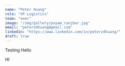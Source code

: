 ```yaml
---
name: "Peter Huang"
role: "VP Logistics"
team: "exec"
image: "/img/gallery/payam_ranjbar.jpg"
email: "peterzdhuang@gmail.com"
linkedin: "https://www.linkedin.com/in/peterzdhuang/"
draft: true
---
```


Testing
Hello

HI
